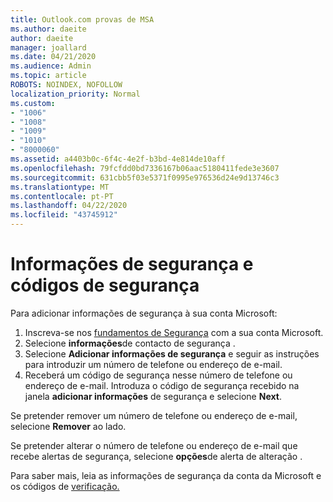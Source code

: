 ```yaml
---
title: Outlook.com provas de MSA
ms.author: daeite
author: daeite
manager: joallard
ms.date: 04/21/2020
ms.audience: Admin
ms.topic: article
ROBOTS: NOINDEX, NOFOLLOW
localization_priority: Normal
ms.custom:
- "1006"
- "1008"
- "1009"
- "1010"
- "8000060"
ms.assetid: a4403b0c-6f4c-4e2f-b3bd-4e814de10aff
ms.openlocfilehash: 79fcfdd0bd7336167b06aac5180411fede3e3607
ms.sourcegitcommit: 631cbb5f03e5371f0995e976536d24e9d13746c3
ms.translationtype: MT
ms.contentlocale: pt-PT
ms.lasthandoff: 04/22/2020
ms.locfileid: "43745912"
---
```

# <a name="security-info-and-security-codes"></a>Informações de segurança e códigos de segurança

Para adicionar informações de segurança à sua conta Microsoft:

1. Inscreva-se nos [fundamentos de Segurança](https://account.microsoft.com/security) com a sua conta Microsoft.
1. Selecione **informações**de contacto de segurança .
1. Selecione **Adicionar informações de segurança** e seguir as instruções para introduzir um número de telefone ou endereço de e-mail.
1. Receberá um código de segurança nesse número de telefone ou endereço de e-mail. Introduza o código de segurança recebido na janela **adicionar informações** de segurança e selecione **Next**.

Se pretender remover um número de telefone ou endereço de e-mail, selecione **Remover** ao lado.

Se pretender alterar o número de telefone ou endereço de e-mail que recebe alertas de segurança, selecione **opções**de alerta de alteração .

Para saber mais, leia as informações de segurança da conta da Microsoft e os códigos de [verificação.](https://support.microsoft.com/help/12428/)